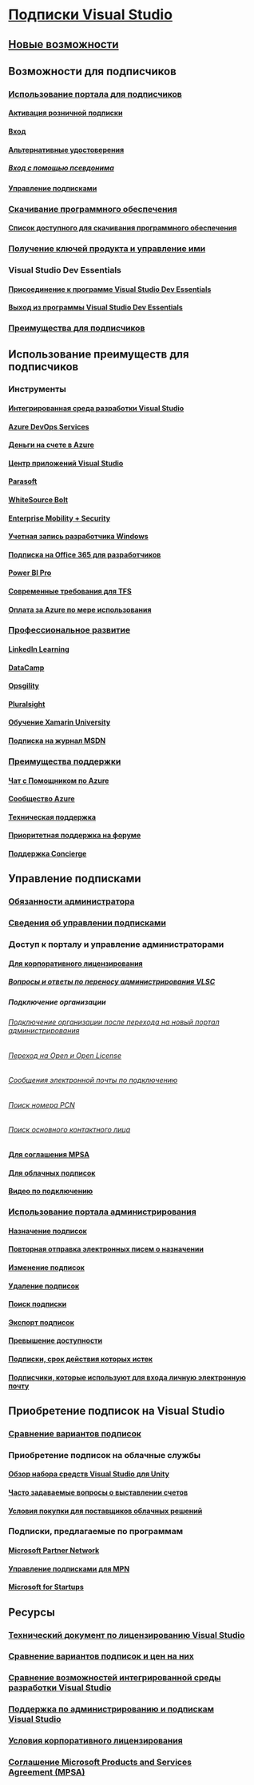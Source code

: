 # [Подписки Visual Studio](index.md)
## [Новые возможности](whats-new-in-subscriptions.md)
## Возможности для подписчиков
### [Использование портала для подписчиков](using-the-subscriber-portal.md)
#### [Активация розничной подписки](activate-store-subscriptions.md)
#### [Вход](signing-in.md)
#### [Альтернативные удостоверения](vs-alternate-identity.md)
##### [Вход с помощью псевдонима](aliasing.md)
#### [Управление подписками](manage-vs-subscriptions.md)
### [Скачивание программного обеспечения](subscriber-downloads.md)
#### [Список доступного для скачивания программного обеспечения](software-download-list.md)
### [Получение ключей продукта и управление ими](product-keys.md)
### Visual Studio Dev Essentials
#### [Присоединение к программе Visual Studio Dev Essentials](join-dev-essentials.md)
#### [Выход из программы Visual Studio Dev Essentials](leave-vsde.md)
### [Преимущества для подписчиков](subscriber-benefits.md)
## Использование преимуществ для подписчиков
### Инструменты
#### [Интегрированная среда разработки Visual Studio](vs-ide-benefit.md)
#### [Azure DevOps Services](vs-azure-devops.md)
#### [Деньги на счете в Azure](vs-azure.md)
#### [Центр приложений Visual Studio](vs-visual-studio-app-center.md)
#### [Parasoft](vs-parasoft.md)
#### [WhiteSource Bolt](vs-whitesource.md)
#### [Enterprise Mobility + Security](vs-ems.md)
#### [Учетная запись разработчика Windows](vs-windows-dev.md)
#### [Подписка на Office 365 для разработчиков](vs-office-dev.md)
#### [Power BI Pro ](vs-pbi.md)
#### [Современные требования для TFS](vs-modernreq.md)
#### [Оплата за Azure по мере использования](vs-azure-payg.md)
### [Профессиональное развитие](professional-development.md)
#### [LinkedIn Learning](vs-linkedin-learning.md)
#### [DataCamp](vs-datacamp.md)
#### [Opsgility](vs-opsgility.md)
#### [Pluralsight](vs-pluralsight.md)
#### [Обучение Xamarin University](vs-xamarin.md)
#### [Подписка на журнал MSDN](vs-msdn.md)
### [Преимущества поддержки](technical-support.md)
#### [Чат с Помощником по Azure](vs-azure-advisory-chat.md)
#### [Сообщество Azure](vs-azure-community.md)
#### [Техническая поддержка](vs-tech-support.md)
#### [Приоритетная поддержка на форуме](vs-priority-support.md)
#### [Поддержка Concierge](vs-concierge-chat.md)
## Управление подписками
### [Обязанности администратора](admin-responsibilities.md)
### [Сведения об управлении подписками](subscription-management-info.md)
### Доступ к порталу и управление администраторами
#### [Для корпоративного лицензирования](volume-license-admins.md)
##### [Вопросы и ответы по переносу администрирования VLSC](vlsc-admin-faq.md)
##### Подключение организации
###### [Подключение организации после перехода на новый портал администрирования](post-migration-onboarding.md)
###### [Переход на Open и Open License](open-migration.md)
###### [Сообщения электронной почты по подключению](volume-license-onboarding-email.md)
###### [Поиск номера PCN](find-pcn.md)
###### [Поиск основного контактного лица](find-primary-contact.md)
#### [Для соглашения MPSA](mpsa.md)
#### [Для облачных подписок](cloud-admin.md)
#### [Видео по подключению](https://channel9.msdn.com/Series/Visual-Studio-Subscriptions-Administration/Onboarding-your-organization-to-the-new-Visual-Studio-Subscription-Administration-Portal-and-setting)
### [Использование портала администрирования](using-admin-portal.md)
#### [Назначение подписок](assign-license.md)
#### [Повторная отправка электронных писем о назначении](resend-assignment-email.md)
#### [Изменение подписок](edit-license.md)
#### [Удаление подписок](delete-license.md)
#### [Поиск подписки](search-license.md)
#### [Экспорт подписок](exporting-subscriptions.md)
#### [Превышение доступности](handle-overclaimed-license.md)
#### [Подписки, срок действия которых истек](handle-expired-license.md)
#### [Подписчики, которые используют для входа личную электронную почту](personal-email-sign-ins.md)
## Приобретение подписок на Visual Studio
### [Сравнение вариантов подписок](https://visualstudio.microsoft.com/vs/pricing)
### Приобретение подписок на облачные службы
#### [Обзор набора средств Visual Studio для Unity](vscloud-overview.md)
#### [Часто задаваемые вопросы о выставлении счетов](vscloud-billing-faq.md)
#### [Условия покупки для поставщиков облачных решений](vscloud-csp.md)
### Подписки, предлагаемые по программам
#### [Microsoft Partner Network](program-mpn.md)
#### [Управление подписками для MPN](manage-mpn-subscriptions.md)
#### [Microsoft for Startups](program-startups.md)
## Ресурсы
### [Технический документ по лицензированию Visual Studio](http://aka.ms/vslicensing)
### [Сравнение вариантов подписок и цен на них](https://visualstudio.microsoft.com/vs/pricing)
### [Сравнение возможностей интегрированной среды разработки Visual Studio](https://visualstudio.microsoft.com/vs/compare)
### [Поддержка по администрированию и подпискам Visual Studio](https://visualstudio.microsoft.com/support/support-overview-vs)
### [Условия корпоративного лицензирования](https://www.microsoft.com/en-us/licensing/product-licensing/products.aspx)
### [Соглашение Microsoft Products and Services Agreement (MPSA)](https://www.microsoft.com/en-us/licensing/mpsa/default.aspx)
